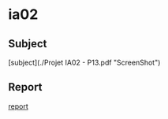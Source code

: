 # ia02

## Subject 
[subject](./Projet IA02 - P13.pdf "ScreenShot")

## Report 
[report](./IA02-Rapport-Lefevre-Gomez.pdf "Report")
